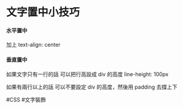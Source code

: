 # 文字置中小技巧
#### 水平置中
加上 text-align: center

#### 垂直置中
如果文字只有一行的話
可以把行高設成 div 的高度
line-height: 100px

如果有兩行以上的話
可以不要設定 div 的高度，然後用 padding 去撐上下


#CSS 
#文字裝飾


